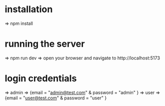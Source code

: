 # installation

=> npm install

# running the server

=> npm run dev
=> open your browser and navigate to http://localhost:5173

# login credentials

=> admin => {email = "admin@test.com" & password = "admin" }
=> user => {email = "user@test.com" & password = "user" }
